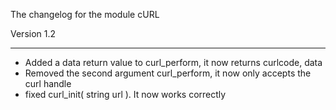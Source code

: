 The changelog for the module cURL

Version 1.2

------------------------------------------------------------------------

-   Added a data return value to curl\_perform, it now returns curlcode, data
-   Removed the second argument curl\_perform, it now only accepts the curl handle
-   fixed curl\_init( string url ). It now works correctly
